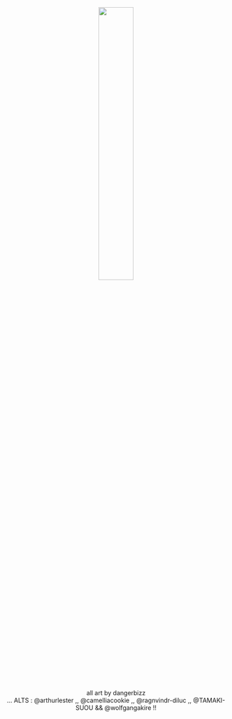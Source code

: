 <div align="center">
  <img width = "40%" src="https://i.pinimg.com/736x/38/ea/0c/38ea0ce00af7957b020190640055ebbf.jpg">
</div>
<div align="center">all art by dangerbizz</div>


<div align="center">... ALTS : @arthurlester ,, @camelliacookie ,, @ragnvindr-diluc ,, @TAMAKI-SUOU && @wolfgangakire !!</div>
